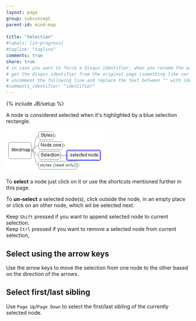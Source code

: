 ```yaml
---
layout: page
group: subconcept
parent-id: mind-map

title: "Selection"
#labels: [in-progress]
#tagline: "tagline"
comments: true
share: true
# in case you want to force a disqus identifier, when you rename the page
# get the disqus identifier from the original page (something like var disqus_identifier = 'ident';),
# uncomment the following line and replace the text between "" with ident
#comments_identifier: "identifier"
---
```


{% include JB/setup %}

A node is considered selected when it's highlighted by a blue selection rectangle.

<img class="img-thumbnail center-block" src="mm_selection1.png"/>

To **select** a node just click on it or use the shortcuts mentioned further in this page.

To **un-select** a selected node(s), click outside the node, in an empty place or click on an other node, which wil be selected next.

Keep ``Shift`` pressed if you want to append selected node to current selection. <br>
Keep ``Ctrl`` pressed if you want to remove a selected node from current selection, 

## Select using the arrow keys

Use the arrow keys to move the selection from one node to the other based on the direction of the arrows.

## Select first/last sibling

Use ``Page Up``/``Page Down`` to select the first/last sibling of the currently selected node.
